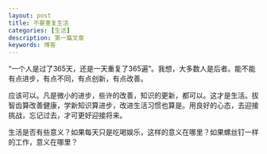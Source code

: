 ```yaml
---
layout: post
title: 不要重复生活
categories: [生活]
description: 第一篇文章
keywords: 博客
---
```


“一个人是过了365天，还是一天重复了365遍”。我想，大多数人是后者。能不能有点进步，有点不同，有点创新，有点改善。

应该可以。凡是微小的进步，些许的改善，知识的更新，都可以。这才是生活。拔智齿算改善健康，学新知识算进步，改进生活习惯也算是。用良好的心态，去迎接挑战，忘记过去，才可更好迎接将来。

生活是否有些意义？如果每天只是吃喝娱乐，这样的意义在哪里？如果螺丝钉一样的工作，意义在哪里？

